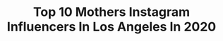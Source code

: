 ---
title: Top 10 Mothers Instagram Influencers In Los Angeles In 2020
description: >-
  Find top mothers Instagram influencers in Los Angeles in 2020. Most popular hashtags: #love #actor #losangeles #singer.
platform: Instagram
profiles:
  - username: "jenkay"
    fullname: >-
      jen kay
    location: "United States"
    followers: 16826
    engagement: 340
    commentsToLikes: 0.051808
    id: ck5c8iwqz9l4e0i113qho77e1
    verified: false
    hashtags: "#myjoolz, #joolzgeo2, #babybliss, #doitforthebabes"
  - username: "markthewizzz"
    fullname: >-
      Mark-Anthony Kaye 🇨🇦
    location: "United States"
    followers: 22937
    engagement: 751
    commentsToLikes: 0.092065
    id: ck5q95gcq9hey0i11mkoas56v
    verified: true
    hashtags: "#flattenthecurve, #leon, #stayhealthy, #birthday"
  - username: "enriquedivineofficial"
    fullname: >-
      Enrique Divine
    location: "United States"
    followers: 51841
    engagement: 297
    commentsToLikes: 0.125919
    id: ck0vvzvh0rh6q0i190sev7j8u
    verified: true
    hashtags: "#actors, #stopbullying, #stopbullyingnow, #venezuelansinla"
  - username: "mellypaxson"
    fullname: >-
      Melanie Paxson
    location: "United States"
    followers: 168864
    engagement: 139
    commentsToLikes: 0.012347
    id: ck0vzrqwpala50i19mv0wvfhq
    verified: true
    hashtags: "#mothermary, #foodstagram, #millerpaddington, #babiesofinstagram"
  - username: "anaiyakymahni"
    fullname: >-
      ANAIYA  KYMAHNI 🦋
    location: "United States"
    followers: 5069
    engagement: 1630
    commentsToLikes: 0.076423
    id: ck0tvs7b9cn6n0i19d4qmr5d0
    verified: false
    hashtags: ""
  - username: "lauraaangelone"
    fullname: >-
      Laura
    location: "United States"
    followers: 100493
    engagement: 132
    commentsToLikes: 0.058013
    id: ck0uemqhjlrtr0i19j6xlnop5
    verified: false
    hashtags: "#washyourhands, #daytimenightclub, #ciao, #caudaliecru"
  - username: "mseasy"
    fullname: >-
      mseasy
    location: "United States"
    followers: 22865
    engagement: 569
    commentsToLikes: 0.052749
    id: ck0u94vj390k20i19wyxmjg7o
    verified: false
    hashtags: "#loverules, #countdownnye, #edc, #beyondwonderland"
  - username: "nickisebastian"
    fullname: >-
      Nicki Sebastian
    location: "United States"
    followers: 16428
    engagement: 297
    commentsToLikes: 0.064378
    id: ck0tsl4mw08my0i19pqjko2i4
    verified: false
    hashtags: "#thelemonpieproject, #fortheloveofgodstayhome, #nationalsiblingday, #nickisebastianphotography"
  - username: "worldofgwendana"
    fullname: >-
      World Of Gwendana
    location: "United States"
    followers: 8502
    engagement: 424
    commentsToLikes: 0.006819
    id: ck0vxc3pby61s0i19zibvdy27
    verified: false
    hashtags: "#nezuko, #streetfightercosplay, #breathofthewild2, #nezukokamado"
  - username: "nayahdamasen"
    fullname: >-
      Nayah Damasen
    location: "United States"
    followers: 45854
    engagement: 335
    commentsToLikes: 0.064652
    id: ck5pvqaakj4bs0i11tfihsi8v
    verified: true
    hashtags: "#singing, #explorepage, #ftrlive, #obey"
---